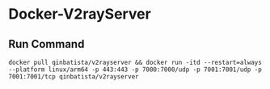 # Docker-V2rayServer

## Run Command
```
docker pull qinbatista/v2rayserver && docker run -itd --restart=always --platform linux/arm64 -p 443:443 -p 7000:7000/udp -p 7001:7001/udp -p 7001:7001/tcp qinbatista/v2rayserver
```
